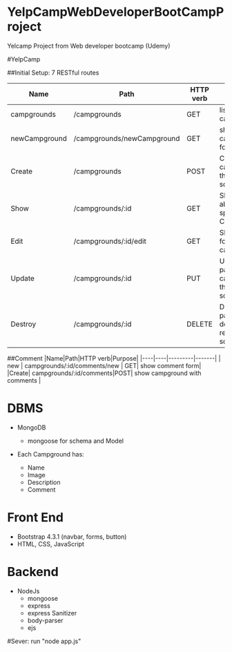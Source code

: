 # YelpCampWebDeveloperBootCampProject

Yelcamp Project from Web developer bootcamp (Udemy)

#YelpCamp

##Initial Setup: 7 RESTful routes

|Name|Path|HTTP verb|Purpose|
|----|----|---------|-------|
|campgrounds|/campgrounds|GET|list all campgrounds|
|newCampground|/campgrounds/newCampground|GET|show new campground form|
|Create|/campgrounds|POST|Create a new campground, then redirect somewhere|
|Show|/campgrounds/:id|GET|Show info about one specific Campground|
|Edit|/campgrounds/:id/edit|GET|Show edit form for one campground|
|Update|/campgrounds/:id|PUT|Update a particular campground, then redirect somewhere|
|Destroy|/campgrounds/:id|DELETE|Delete a particular dog, then redirect somewhere|


##Comment
|Name|Path|HTTP verb|Purpose|
|----|----|---------|-------|
| new | campgrounds/:id/comments/new | GET| show comment form|
|Create| campgrounds/:id/comments|POST| show campground with comments |

# DBMS
* MongoDB
	* mongoose for schema and Model

* Each Campground has:
   * Name
   * Image
   * Description
   * Comment 

# Front End
* Bootstrap 4.3.1 (navbar, forms, button)
* HTML, CSS, JavaScript

# Backend
  * NodeJs
	* mongoose
	* express
	* express Sanitizer
	* body-parser
	* ejs

#Sever: run "node app.js"
	
